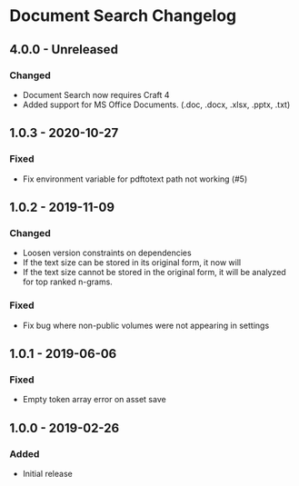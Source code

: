# Document Search Changelog

## 4.0.0 - Unreleased
### Changed
- Document Search now requires Craft 4
- Added support for MS Office Documents. (.doc, .docx, .xlsx, .pptx, .txt)

## 1.0.3 - 2020-10-27
### Fixed
- Fix environment variable for pdftotext path not working (#5)

## 1.0.2 - 2019-11-09
### Changed
- Loosen version constraints on dependencies
- If the text size can be stored in its original form, it now will
- If the text size cannot be stored in the original form, it will be
analyzed for top ranked n-grams.

### Fixed
- Fix bug where non-public volumes were not appearing in settings

## 1.0.1 - 2019-06-06
### Fixed
- Empty token array error on asset save

## 1.0.0 - 2019-02-26
### Added
- Initial release
